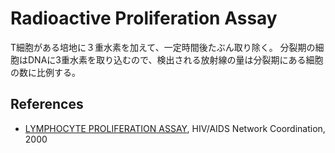 # Radioactive Proliferation Assay
T細胞がある培地に３重水素を加えて、一定時間後たぶん取り除く。
分裂期の細胞はDNAに3重水素を取り込むので、検出される放射線の量は分裂期にある細胞の数に比例する。



## References
* [LYMPHOCYTE PROLIFERATION ASSAY](https://www.hanc.info/labs/labresources/procedures/ACTGIMPAACT%20Lab%20Manual/Lymphocyte%20Proliferation%20Assay.pdf), HIV/AIDS Network Coordination, 2000

